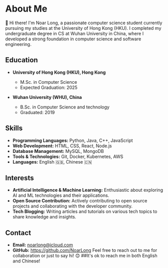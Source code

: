 # About Me
👋 Hi there! I'm Noar Long, a passionate computer science student currently pursuing my studies at the University of Hong Kong (HKU). I completed my undergraduate degree in CS at Wuhan University in China, where I developed a strong foundation in computer science and software engineering.

## Education
- **University of Hong Kong (HKU), Hong Kong**
  - M.Sc. in Computer Science
  - Expected Graduation: 2025

- **Wuhan University (WHU), China**
  - B.Sc. in Computer Science and technology
  - Graduated: 2019
## Skills
- **Programming Languages:** Python, Java, C++, JavaScript
- **Web Development:** HTML, CSS, React, Node.js
- **Database Management:** MySQL, MongoDB
- **Tools & Technologies:** Git, Docker, Kubernetes, AWS
- **Languages:** English 🇬🇧,  Chinese 🇨🇳
## Interests

- **Artificial Intelligence & Machine Learning:** Enthusiastic about exploring AI and ML technologies and their applications.
- **Open Source Contribution:** Actively contributing to open source projects and collaborating with the developer community.
- **Tech Blogging:** Writing articles and tutorials on various tech topics to share knowledge and insights.
## Contact
- **Email:** noarlong@icloud.com
- **GitHub:** https://github.com/NoarLong
Feel free to reach out to me for collaboration or just to say hi! 😊
##It's ok to reach me in both English and Chinese!

<!--
**NoarLong/NoarLong** is a ✨ _special_ ✨ repository because its `README.md` (this file) appears on your GitHub profile.

Here are some ideas to get you started:

- 🔭 I’m currently working on ...
- 🌱 I’m currently learning ...
- 👯 I’m looking to collaborate on ...
- 🤔 I’m looking for help with ...
- 💬 Ask me about ...
- 📫 How to reach me: ...
- 😄 Pronouns: ...
- ⚡ Fun fact: ...
-->
